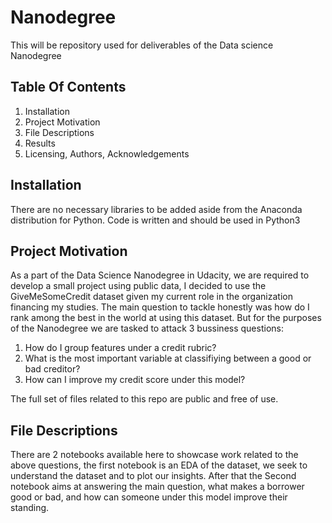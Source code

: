 # Nanodegree
This will be repository used for deliverables of the Data science Nanodegree

## Table Of Contents
  1. Installation
  2. Project Motivation
  3. File Descriptions
  4. Results
  5. Licensing, Authors, Acknowledgements
 
 ## Installation
 There are no necessary libraries to be added aside from the Anaconda distribution for Python. Code is written and should be used in Python3
 
 ## Project Motivation
 
 As a part of the Data Science Nanodegree in Udacity, we are required to develop a small project using public data, I decided to use the GiveMeSomeCredit dataset given my current role in the organization financing my studies. The main question to tackle honestly was how do I rank among the best in the world at using this dataset. But for the purposes of the Nanodegree we are tasked to attack 3 bussiness questions:
 
1. How do I group features under a credit rubric?
2. What is the most important variable at classifiying between a good or bad creditor?
3. How can I improve my credit score under this model?

The full set of files related to this repo are public and free of use. 

## File Descriptions
There are 2 notebooks available here to showcase work related to the above questions, the first notebook is an EDA of the dataset, we seek to understand the dataset and to plot our insights. After that the Second notebook aims at answering the main question, what makes a borrower good or bad, and how can someone under this model improve their standing.
